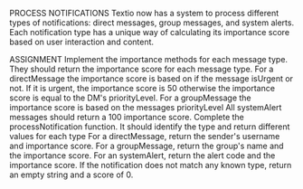 PROCESS NOTIFICATIONS
Textio now has a system to process different types of notifications: direct messages, group messages, and system alerts. Each notification type has a unique way of calculating its importance score based on user interaction and content.

ASSIGNMENT
Implement the importance methods for each message type. They should return the importance score for each message type.
For a directMessage the importance score is based on if the message isUrgent or not. If it is urgent, the importance score is 50 otherwise the importance score is equal to the DM's priorityLevel.
For a groupMessage the importance score is based on the messages priorityLevel
All systemAlert messages should return a 100 importance score.
Complete the processNotification function. It should identify the type and return different values for each type
For a directMessage, return the sender's username and importance score.
For a groupMessage, return the group's name and the importance score.
For an systemAlert, return the alert code and the importance score.
If the notification does not match any known type, return an empty string and a score of 0.
